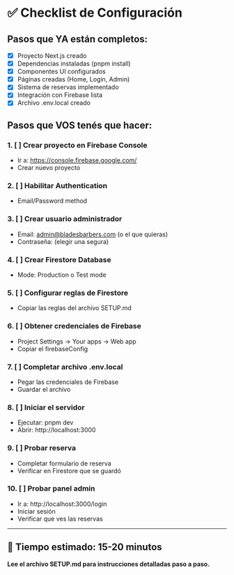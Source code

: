 # ✅ Checklist de Configuración

## Pasos que YA están completos:
- [x] Proyecto Next.js creado
- [x] Dependencias instaladas (pnpm install)
- [x] Componentes UI configurados
- [x] Páginas creadas (Home, Login, Admin)
- [x] Sistema de reservas implementado
- [x] Integración con Firebase lista
- [x] Archivo .env.local creado

## Pasos que VOS tenés que hacer:

### 1. [ ] Crear proyecto en Firebase Console
   - Ir a: https://console.firebase.google.com/
   - Crear nuevo proyecto

### 2. [ ] Habilitar Authentication
   - Email/Password method

### 3. [ ] Crear usuario administrador
   - Email: admin@bladesbarbers.com (o el que quieras)
   - Contraseña: (elegir una segura)

### 4. [ ] Crear Firestore Database
   - Mode: Production o Test mode

### 5. [ ] Configurar reglas de Firestore
   - Copiar las reglas del archivo SETUP.md

### 6. [ ] Obtener credenciales de Firebase
   - Project Settings → Your apps → Web app
   - Copiar el firebaseConfig

### 7. [ ] Completar archivo .env.local
   - Pegar las credenciales de Firebase
   - Guardar el archivo

### 8. [ ] Iniciar el servidor
   - Ejecutar: pnpm dev
   - Abrir: http://localhost:3000

### 9. [ ] Probar reserva
   - Completar formulario de reserva
   - Verificar en Firestore que se guardó

### 10. [ ] Probar panel admin
   - Ir a: http://localhost:3000/login
   - Iniciar sesión
   - Verificar que ves las reservas

---

## 🎯 Tiempo estimado: 15-20 minutos

**Lee el archivo SETUP.md para instrucciones detalladas paso a paso.**
